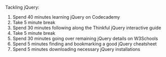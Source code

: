 Tackling jQuery:

1. Spend 40 minutes learning jQuery on Codecademy
2. Take 5 minute break
3. Spend 30 minutes following along the Thinkful jQuery interactive guide
4. Take 5 minute break 
5. Spend 30 minutes going over remaining jQuery details on W3Schools
6. Spend 5 minutes finding and bookmarking a good jQuery cheatsheet
7. Spend 5 minutes downloading necessary jQuery installations